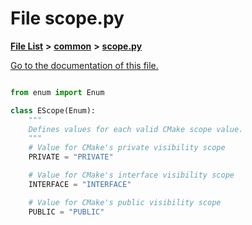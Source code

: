 
# File scope.py

[**File List**](files.md) **>** [**common**](dir_3ab6d032c6cf1bbf53e47468d3941a46.md) **>** [**scope.py**](scope_8py.md)

[Go to the documentation of this file.](scope_8py.md) 

```Python

from enum import Enum

class EScope(Enum):
    """
    Defines values for each valid CMake scope value.
    """
    # Value for CMake's private visibility scope
    PRIVATE = "PRIVATE"

    # Value for CMake's interface visibility scope
    INTERFACE = "INTERFACE"

    # Value for CMake's public visibility scope
    PUBLIC = "PUBLIC"

```